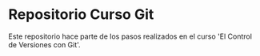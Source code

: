 # Repositorio Curso Git

Este repositorio hace parte de los pasos realizados en el curso 'El Control de Versiones con Git'.


